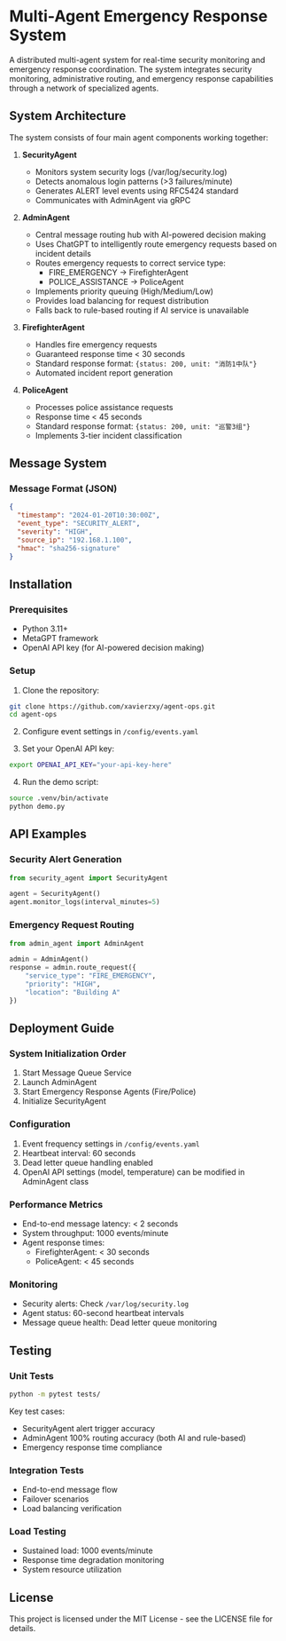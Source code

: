 # Multi-Agent Emergency Response System

A distributed multi-agent system for real-time security monitoring and emergency response coordination. The system integrates security monitoring, administrative routing, and emergency response capabilities through a network of specialized agents.

## System Architecture

The system consists of four main agent components working together:

1. **SecurityAgent**
   - Monitors system security logs (/var/log/security.log)
   - Detects anomalous login patterns (>3 failures/minute)
   - Generates ALERT level events using RFC5424 standard
   - Communicates with AdminAgent via gRPC

2. **AdminAgent**
   - Central message routing hub with AI-powered decision making
   - Uses ChatGPT to intelligently route emergency requests based on incident details
   - Routes emergency requests to correct service type:
     - FIRE_EMERGENCY → FirefighterAgent
     - POLICE_ASSISTANCE → PoliceAgent
   - Implements priority queuing (High/Medium/Low)
   - Provides load balancing for request distribution
   - Falls back to rule-based routing if AI service is unavailable

3. **FirefighterAgent**
   - Handles fire emergency requests
   - Guaranteed response time < 30 seconds
   - Standard response format: `{status: 200, unit: "消防1中队"}`
   - Automated incident report generation

4. **PoliceAgent**
   - Processes police assistance requests
   - Response time < 45 seconds
   - Standard response format: `{status: 200, unit: "巡警3组"}`
   - Implements 3-tier incident classification

## Message System

### Message Format (JSON)
```json
{
  "timestamp": "2024-01-20T10:30:00Z",
  "event_type": "SECURITY_ALERT",
  "severity": "HIGH",
  "source_ip": "192.168.1.100",
  "hmac": "sha256-signature"
}
```

## Installation

### Prerequisites

- Python 3.11+
- MetaGPT framework
- OpenAI API key (for AI-powered decision making)

### Setup

1. Clone the repository:
```bash
git clone https://github.com/xavierzxy/agent-ops.git
cd agent-ops

```

2. Configure event settings in `/config/events.yaml`

3. Set your OpenAI API key:
```bash
export OPENAI_API_KEY="your-api-key-here"
```

4. Run the demo script:
```bash
source .venv/bin/activate
python demo.py
```

## API Examples

### Security Alert Generation
```python
from security_agent import SecurityAgent

agent = SecurityAgent()
agent.monitor_logs(interval_minutes=5)
```

### Emergency Request Routing
```python
from admin_agent import AdminAgent

admin = AdminAgent()
response = admin.route_request({
    "service_type": "FIRE_EMERGENCY",
    "priority": "HIGH",
    "location": "Building A"
})
```

## Deployment Guide

### System Initialization Order

1. Start Message Queue Service
2. Launch AdminAgent
3. Start Emergency Response Agents (Fire/Police)
4. Initialize SecurityAgent

### Configuration

1. Event frequency settings in `/config/events.yaml`
2. Heartbeat interval: 60 seconds
3. Dead letter queue handling enabled
4. OpenAI API settings (model, temperature) can be modified in AdminAgent class

### Performance Metrics

- End-to-end message latency: < 2 seconds
- System throughput: 1000 events/minute
- Agent response times:
  - FirefighterAgent: < 30 seconds
  - PoliceAgent: < 45 seconds

### Monitoring

- Security alerts: Check `/var/log/security.log`
- Agent status: 60-second heartbeat intervals
- Message queue health: Dead letter queue monitoring

## Testing

### Unit Tests
```bash
python -m pytest tests/
```

Key test cases:
- SecurityAgent alert trigger accuracy
- AdminAgent 100% routing accuracy (both AI and rule-based)
- Emergency response time compliance

### Integration Tests
- End-to-end message flow
- Failover scenarios
- Load balancing verification

### Load Testing
- Sustained load: 1000 events/minute
- Response time degradation monitoring
- System resource utilization

## License

This project is licensed under the MIT License - see the LICENSE file for details.